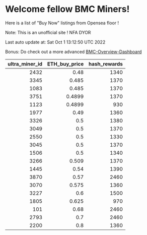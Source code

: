 # Welcome fellow BMC Miners!
Here is a list of "Buy Now" listings from Opensea floor !

Note: This is an unofficial site ! NFA DYOR

Last auto update at: Sat Oct  1 13:12:50 UTC 2022

Bonus: Do check out a more advanced [BMC-Overview-Dashboard](https://dune.com/defifunk/BMC-Overview-Dashboard)


|   ultra_miner_id |   ETH_buy_price |   hash_rewards |
|-----------------:|----------------:|---------------:|
|             2432 |          0.48   |           1340 |
|             3345 |          0.485  |           1370 |
|             1083 |          0.485  |           1370 |
|             3751 |          0.4899 |           1370 |
|             1123 |          0.4899 |            930 |
|             1977 |          0.49   |           1360 |
|             3326 |          0.5    |           1380 |
|             3049 |          0.5    |           1370 |
|             2550 |          0.5    |           1330 |
|             3045 |          0.5    |           1370 |
|             1506 |          0.5    |           1340 |
|             3266 |          0.509  |           1370 |
|             1445 |          0.54   |           1390 |
|             3870 |          0.57   |           2460 |
|             3070 |          0.575  |           1360 |
|             3227 |          0.6    |           1500 |
|             1805 |          0.625  |            970 |
|              101 |          0.68   |           2460 |
|             2793 |          0.7    |           2460 |
|             2200 |          0.8    |           1360 |
